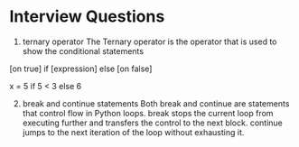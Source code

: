 # Interview Questions

1. ternary operator
The Ternary operator is the operator that is used to show the conditional statements

[on true] if [expression] else [on false]

x = 5 if 5 < 3 else 6

2. break and continue statements
Both break and continue are statements that control flow in Python loops. break stops the current loop from executing
further and transfers the control to the next block. continue jumps to the next iteration of the loop without exhausting it.

